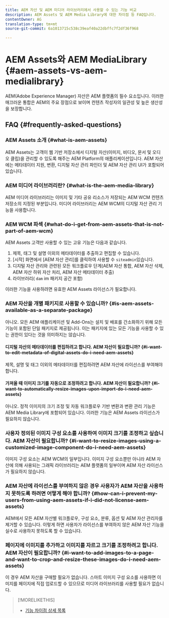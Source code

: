 ```yaml
---
title: AEM 자산 및 AEM 미디어 라이브러리에서 사용할 수 있는 기능 비교
description: AEM Assets 및 AEM Media Library에 대한 차이점 등 FAQ입니다.
contentOwner: AG
translation-type: tm+mt
source-git-commit: 6a1013715c538c39eaf40a22dbffc7f2df36f968

---
```



# AEM Assets와 AEM MediaLibrary {#aem-assets-vs-aem-medialibrary}

AEM(Adobe Experience Manager) 자산은 AEM 플랫폼의 필수 요소입니다. 이러한 매끄러운 통합은 AEM의 주요 장점으로 보이며 컨텐츠 작성자의 일관성 및 높은 생산성을 보장합니다.

## FAQ {#frequently-asked-questions}

### AEM Assets 소개 {#what-is-aem-assets}

AEM Assets는 고객이 웹 기반 저장소에서 디지털 자산(이미지, 비디오, 문서 및 오디오 클립)을 관리할 수 있도록 해주는 AEM Platform의 애플리케이션입니다. AEM 자산에는 메타데이터 지원, 변환, 디지털 자산 관리 파인더 및 AEM 자산 관리 UI가 포함되어 있습니다.

### AEM 미디어 라이브러리란? {#what-is-the-aem-media-library}

AEM 미디어 라이브러리는 이미지 및 기타 공유 리소스가 저장되는 AEM WCM 컨텐츠 저장소의 지정된 부분입니다. 미디어 라이브러리는 AEM WCM의 디지털 자산 관리 기능을 사용합니다.

### AEM WCM 파섹 {#what-do-i-get-from-aem-assets-that-is-not-part-of-aem-wcm}

AEM Assets 고객만 사용할 수 있는 고유 기능은 다음과 같습니다.

1. 제목, 태그 및 설명 이외의 메타데이터를 추출하고 편집할 수 있습니다.
1. [시작] 화면에서 [AEM 자산 관리]를 클릭하여 사용할 수 `siteadmin`있습니다.
1. 디지털 자산 관리와 관련된 모든 워크플로우 단계(AEM 자산 통합, AEM 자산 삭제, AEM 자산 하위 자산 처리, AEM 자산 메타데이터 추출)
1. 라이브러리( `dam` im 패키지 공간 포함)

이러한 기능을 사용하려면 유효한 AEM Assets 라이선스가 필요합니다.

### AEM 자산을 개별 패키지로 사용할 수 있습니까? {#is-aem-assets-available-as-a-separate-package}

아니오. 모든 AEM 애플리케이션 및 Add-Ons는 설치 및 배포를 간소화하기 위해 모든 기능이 포함된 단일 패키지로 제공됩니다. 이는 패키지에 있는 모든 기능을 사용할 수 있는 권한이 있다는 것을 의미하지는 않습니다.

#### 디지털 자산의 메타데이터를 편집하려고 합니다. AEM 자산이 필요합니까? {#i-want-to-edit-metadata-of-digital-assets-do-i-need-aem-assets}

제목, 설명 및 태그 이외의 메타데이터를 편집하려면 AEM 자산에 라이선스를 부여해야 합니다.

#### 가져올 때 이미지 크기를 자동으로 조정하려고 합니다. AEM 자산이 필요합니까? {#i-want-to-automatically-resize-images-upon-import-do-i-need-aem-assets}

아니오. 정적 이미지의 크기 조정 및 자동 워크플로우 기반 변환과 변환 관리 기능은 AEM Media Library에 포함되어 있습니다. 이러한 기능은 AEM Assets 라이선스가 필요하지 않습니다.

### 사용자 정의된 이미지 구성 요소를 사용하여 이미지 크기를 조정하고 싶습니다. AEM 자산이 필요합니까? {#i-want-to-resize-images-using-a-customized-image-component-do-i-need-aem-assets}

이미지 구성 요소는 AEM WCM의 일부입니다. 이미지 구성 요소뿐만 아니라 AEM 자산에 의해 사용되는 그래픽 라이브러리는 AEM 플랫폼의 일부이며 AEM 자산 라이선스가 필요하지 않습니다.

### AEM 자산에 라이선스를 부여하지 않은 경우 사용자가 AEM 자산을 사용하지 못하도록 하려면 어떻게 해야 합니까? {#how-can-i-prevent-my-users-from-using-aem-assets-if-i-did-not-license-aem-assets}

AEM에서 모든 AEM 자산별 워크플로우, 구성 요소, 분류, 옵션 및 AEM 자산 관리자를 제거할 수 있습니다. 이렇게 하면 사용자가 라이선스를 부여하지 않은 AEM 자산 기능을 실수로 사용하지 못하도록 할 수 있습니다.

### 페이지에 이미지를 추가하고 이미지를 자르고 크기를 조정하려고 합니다. AEM 자산이 필요합니까? {#i-want-to-add-images-to-a-page-and-want-to-crop-and-resize-these-images-do-i-need-aem-assets}

이 경우 AEM 자산을 구매할 필요가 없습니다. 스마트 이미지 구성 요소를 사용하면 이미지를 페이지에 직접 업로드할 수 있으므로 미디어 라이브러리를 사용할 필요가 없습니다.

>[!MORELIKETHIS]
>
>* [기능 차이점 상세 목록](https://docs.adobe.com/content/help/en/experience-manager-65/assets/administer/medialibrary.html#listoffeatures)

